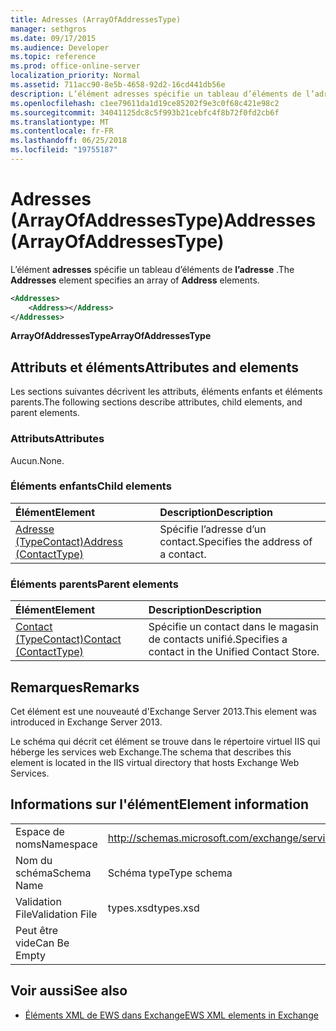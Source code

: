 ```yaml
---
title: Adresses (ArrayOfAddressesType)
manager: sethgros
ms.date: 09/17/2015
ms.audience: Developer
ms.topic: reference
ms.prod: office-online-server
localization_priority: Normal
ms.assetid: 711acc90-8e5b-4658-92d2-16cd441db56e
description: L’élément adresses spécifie un tableau d’éléments de l’adresse.
ms.openlocfilehash: c1ee79611da1d19ce85202f9e3c0f68c421e98c2
ms.sourcegitcommit: 34041125dc8c5f993b21cebfc4f8b72f0fd2cb6f
ms.translationtype: MT
ms.contentlocale: fr-FR
ms.lasthandoff: 06/25/2018
ms.locfileid: "19755187"
---
```

# <a name="addresses-arrayofaddressestype"></a><span data-ttu-id="d573c-103">Adresses (ArrayOfAddressesType)</span><span class="sxs-lookup"><span data-stu-id="d573c-103">Addresses (ArrayOfAddressesType)</span></span>

<span data-ttu-id="d573c-104">L’élément **adresses** spécifie un tableau d’éléments de **l’adresse** .</span><span class="sxs-lookup"><span data-stu-id="d573c-104">The **Addresses** element specifies an array of **Address** elements.</span></span> 
  
```XML
<Addresses>
    <Address></Address>
</Addresses>
```

 <span data-ttu-id="d573c-105">**ArrayOfAddressesType**</span><span class="sxs-lookup"><span data-stu-id="d573c-105">**ArrayOfAddressesType**</span></span>
## <a name="attributes-and-elements"></a><span data-ttu-id="d573c-106">Attributs et éléments</span><span class="sxs-lookup"><span data-stu-id="d573c-106">Attributes and elements</span></span>

<span data-ttu-id="d573c-107">Les sections suivantes décrivent les attributs, éléments enfants et éléments parents.</span><span class="sxs-lookup"><span data-stu-id="d573c-107">The following sections describe attributes, child elements, and parent elements.</span></span>
  
### <a name="attributes"></a><span data-ttu-id="d573c-108">Attributs</span><span class="sxs-lookup"><span data-stu-id="d573c-108">Attributes</span></span>

<span data-ttu-id="d573c-109">Aucun.</span><span class="sxs-lookup"><span data-stu-id="d573c-109">None.</span></span>
  
### <a name="child-elements"></a><span data-ttu-id="d573c-110">Éléments enfants</span><span class="sxs-lookup"><span data-stu-id="d573c-110">Child elements</span></span>

|<span data-ttu-id="d573c-111">**Élément**</span><span class="sxs-lookup"><span data-stu-id="d573c-111">**Element**</span></span>|<span data-ttu-id="d573c-112">**Description**</span><span class="sxs-lookup"><span data-stu-id="d573c-112">**Description**</span></span>|
|:-----|:-----|
|[<span data-ttu-id="d573c-113">Adresse (TypeContact)</span><span class="sxs-lookup"><span data-stu-id="d573c-113">Address (ContactType)</span></span>](address-contacttype.md) <br/> |<span data-ttu-id="d573c-114">Spécifie l’adresse d’un contact.</span><span class="sxs-lookup"><span data-stu-id="d573c-114">Specifies the address of a contact.</span></span>  <br/> |
   
### <a name="parent-elements"></a><span data-ttu-id="d573c-115">Éléments parents</span><span class="sxs-lookup"><span data-stu-id="d573c-115">Parent elements</span></span>

|<span data-ttu-id="d573c-116">**Élément**</span><span class="sxs-lookup"><span data-stu-id="d573c-116">**Element**</span></span>|<span data-ttu-id="d573c-117">**Description**</span><span class="sxs-lookup"><span data-stu-id="d573c-117">**Description**</span></span>|
|:-----|:-----|
|[<span data-ttu-id="d573c-118">Contact (TypeContact)</span><span class="sxs-lookup"><span data-stu-id="d573c-118">Contact (ContactType)</span></span>](contact-contacttype.md) <br/> |<span data-ttu-id="d573c-119">Spécifie un contact dans le magasin de contacts unifié.</span><span class="sxs-lookup"><span data-stu-id="d573c-119">Specifies a contact in the Unified Contact Store.</span></span>  <br/> |
   
## <a name="remarks"></a><span data-ttu-id="d573c-120">Remarques</span><span class="sxs-lookup"><span data-stu-id="d573c-120">Remarks</span></span>

<span data-ttu-id="d573c-121">Cet élément est une nouveauté d'Exchange Server 2013.</span><span class="sxs-lookup"><span data-stu-id="d573c-121">This element was introduced in Exchange Server 2013.</span></span>
  
<span data-ttu-id="d573c-122">Le schéma qui décrit cet élément se trouve dans le répertoire virtuel IIS qui héberge les services web Exchange.</span><span class="sxs-lookup"><span data-stu-id="d573c-122">The schema that describes this element is located in the IIS virtual directory that hosts Exchange Web Services.</span></span>
  
## <a name="element-information"></a><span data-ttu-id="d573c-123">Informations sur l'élément</span><span class="sxs-lookup"><span data-stu-id="d573c-123">Element information</span></span>

|||
|:-----|:-----|
|<span data-ttu-id="d573c-124">Espace de noms</span><span class="sxs-lookup"><span data-stu-id="d573c-124">Namespace</span></span>  <br/> |http://schemas.microsoft.com/exchange/services/2006/types  <br/> |
|<span data-ttu-id="d573c-125">Nom du schéma</span><span class="sxs-lookup"><span data-stu-id="d573c-125">Schema Name</span></span>  <br/> |<span data-ttu-id="d573c-126">Schéma type</span><span class="sxs-lookup"><span data-stu-id="d573c-126">Type schema</span></span>  <br/> |
|<span data-ttu-id="d573c-127">Validation File</span><span class="sxs-lookup"><span data-stu-id="d573c-127">Validation File</span></span>  <br/> |<span data-ttu-id="d573c-128">types.xsd</span><span class="sxs-lookup"><span data-stu-id="d573c-128">types.xsd</span></span>  <br/> |
|<span data-ttu-id="d573c-129">Peut être vide</span><span class="sxs-lookup"><span data-stu-id="d573c-129">Can Be Empty</span></span>  <br/> ||
   
## <a name="see-also"></a><span data-ttu-id="d573c-130">Voir aussi</span><span class="sxs-lookup"><span data-stu-id="d573c-130">See also</span></span>

- [<span data-ttu-id="d573c-131">Éléments XML de EWS dans Exchange</span><span class="sxs-lookup"><span data-stu-id="d573c-131">EWS XML elements in Exchange</span></span>](ews-xml-elements-in-exchange.md)

